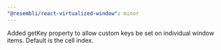 ```yaml
---
"@resembli/react-virtualized-window": minor
---
```


Added getKey property to allow custom keys be set on individual window items. Default is the cell index.
